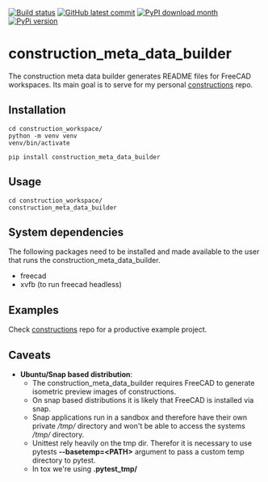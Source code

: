 [![Build status](https://github.com/twyleg/construction_meta_data_builder/actions/workflows/tests.yaml/badge.svg)]()
[![GitHub latest commit](https://badgen.net/github/last-commit/twyleg/construction_meta_data_builder)](https://GitHub.com/twyleg/construction_meta_data_builder/commit/)
[![PyPI download month](https://img.shields.io/pypi/dm/template-project-python)](https://pypi.python.org/pypi/constructions-meta-data-builder/)
[![PyPi version](https://badgen.net/pypi/v/template-project-python/)](https://pypi.org/project/constructions-meta-data-builder)


# construction_meta_data_builder

The construction meta data builder generates README files for FreeCAD workspaces.
Its main goal is to serve for my personal [constructions](https://github.com/twyleg/constructions) repo. 

## Installation

    cd construction_workspace/
    python -m venv venv
    venv/bin/activate

    pip install construction_meta_data_builder

## Usage

    cd construction_workspace/
    construction_meta_data_builder

## System dependencies

The following packages need to be installed and made available to the user that runs the construction_meta_data_builder.

* freecad
* xvfb (to run freecad headless)

## Examples

Check [constructions](https://github.com/twyleg/constructions) repo for a productive example project.

## Caveats

* **Ubuntu/Snap based distribution**: 
    * The construction_meta_data_builder requires FreeCAD to generate isometric preview images of constructions.
    * On snap based distributions it is likely that FreeCAD is installed via snap.
    * Snap applications run in a sandbox and therefore have their own private */tmp/* directory and won't be able to access the systems */tmp/* directory.
    * Unittest rely heavily on the tmp dir. Therefor it is necessary to use pytests **--basetemp=\<PATH\>** argument to pass a custom temp directory to pytest.
    * In tox we're using **.pytest_tmp/**